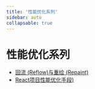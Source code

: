 ```yaml
---
title: '性能优化系列'
sidebar: auto
collapsable: true
---
```


# 性能优化系列
+ [回流 (Reflow)与重绘 (Repaint)](./performance/reflow-repaint.md)
+ [React项目性能优化手段)](./performance/react.md)
